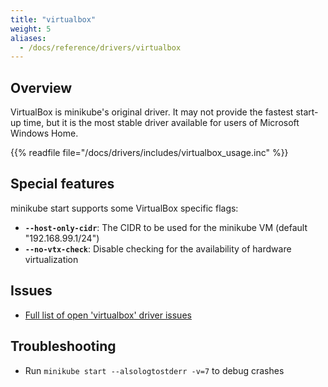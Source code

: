 ```yaml
---
title: "virtualbox"
weight: 5
aliases:
  - /docs/reference/drivers/virtualbox
---
```


## Overview

VirtualBox is minikube's original driver. It may not provide the fastest start-up time, but it is the most stable driver available for users of Microsoft Windows Home.

{{% readfile file="/docs/drivers/includes/virtualbox_usage.inc" %}}

## Special features

minikube start supports some VirtualBox specific flags:

* **`--host-only-cidr`**: The CIDR to be used for the minikube VM (default "192.168.99.1/24")
* **`--no-vtx-check`**: Disable checking for the availability of hardware virtualization

## Issues

* [Full list of open 'virtualbox' driver issues](https://github.com/kubernetes/minikube/labels/co%2Fvirtualbox)

## Troubleshooting

* Run `minikube start --alsologtostderr -v=7` to debug crashes
